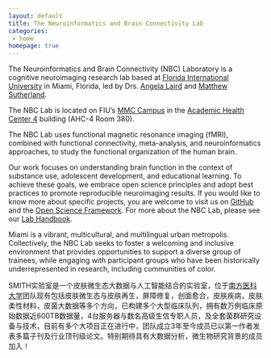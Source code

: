 ```yaml
---
layout: default
title: The Neuroinformatics and Brain Connectivity Lab
categories:
 - home
homepage: true
---
```

The Neuroinformatics and Brain Connectivity (NBC) Laboratory is a cognitive neuroimaging research lab based at [Florida International University](https://www.fiu.edu) in Miami, Florida, led by Drs. [Angela Laird](https://nbclab.github.io/team/laird-angela) and [Matthew Sutherland](https://nbclab.github.io/team/sutherland-matthew).

The NBC Lab is located on FIU’s [MMC Campus](https://campusmaps.fiu.edu/docs/MMC.pdf) in the [Academic Health Center 4](https://campusmaps.fiu.edu/index.html#/campus/MMC) building (AHC-4 Room 380).

The NBC Lab uses functional magnetic resonance imaging (fMRI), combined with functional connectivity, meta-analysis, and neuroinformatics approaches, to study the functional organization of the human brain.

Our work focuses on understanding brain function in the context of substance use, adolescent development, and educational learning. To achieve these goals, we embrace open science principles and adopt best practices to promote reproducible neuroimaging results. If you would like to know more about specific projects, you are welcome to visit us on [GitHub](https://github.com/NBCLab) and the [Open Science Framework](https://osf.io/m4x75/). For more about the NBC Lab, please see our [Lab Handbook](https://docs.google.com/document/d/12QHTfVnjxmVAk9pki2hhspnFJB7QeDR3scstHV8KE_c/edit?usp=sharing).

Miami is a vibrant, multicultural, and multilingual urban metropolis. Collectively, the NBC Lab seeks to foster a welcoming and inclusive environment that provides opportunities to support a diverse group of trainees, while engaging with participant groups who have been historically underrepresented in research, including communities of color.

SMITH实验室是一个皮肤微生态大数据与人工智能结合的实验室，位于[南方医科大学](https://www.smu.edu.cn/)团队现有包括皮肤微生态与皮肤再生，屏障修复，创面愈合，皮肤疾病，皮肤柔性材料，皮菌大数据等多个方向，已构建多个大型临床队列，拥有数万例临床原始数据近600TB数据量，4台服务器与数名高级生信专职人员，及全套菌群研究设备与技术，目前有多个大项目正在进行中，团队成立3年至今成员已以第一作者发表多篇子刊及行业顶刊级论文。特别期待具有大数据分析，微生物研究背景的成员加入！
